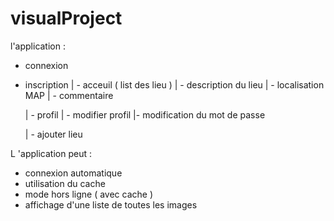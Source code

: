# visualProject

l'application :
  - connexion
  - inscription
  |  - acceuil ( list des lieu )
      | - description du lieu
      | - localisation MAP
      | - commentaire
  
      | - profil
        | - modifier profil
        |- modification du mot de passe
      
      | - ajouter lieu
        
       
      
L 'application peut :
  - connexion automatique 
  - utilisation du cache
  - mode hors ligne ( avec cache )
  - affichage d'une liste de toutes les images 
  
